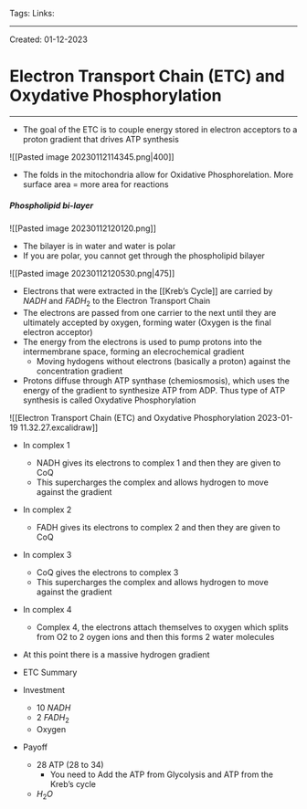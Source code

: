 Tags:
Links: 

---
Created: 01-12-2023
# Electron Transport Chain (ETC) and Oxydative Phosphorylation
---

- The goal of the ETC is to couple energy stored in electron acceptors to a proton gradient that drives ATP synthesis

![[Pasted image 20230112114345.png|400]]
- The folds in the mitochondria allow for Oxidative Phosphorelation. More surface area = more area for reactions

##### Phospholipid bi-layer
![[Pasted image 20230112120120.png]]
- The bilayer is in water and water is polar
- If you are polar, you cannot get through the phospholipid bilayer

![[Pasted image 20230112120530.png|475]]
- Electrons that were extracted in the [[Kreb’s Cycle]] are carried by $NADH$ and $FADH_2$ to the Electron Transport Chain
- The electrons are passed from one carrier to the next until they are ultimately accepted by oxygen, forming water (Oxygen is the final electron acceptor)
- The energy from the electrons is used to pump protons into the intermembrane space, forming an elecrochemical gradient
	- Moving hydogens without electrons (basically a proton) against the concentration gradient
- Protons diffuse through ATP synthase (chemiosmosis), which uses the energy of the gradient to synthesize ATP from ADP. Thus type of ATP synthesis is called Oxydative Phosphorylation

![[Electron Transport Chain (ETC) and Oxydative Phosphorylation 2023-01-19 11.32.27.excalidraw]]
- In complex 1
	- NADH gives its electrons to complex 1 and then they are given to CoQ
	- This supercharges the complex and allows hydrogen to move against the gradient
- In complex 2
	- FADH gives its electrons to complex 2 and then they are given to CoQ
- In complex 3
	- CoQ gives the electrons to complex 3
	- This supercharges the complex and allows hydrogen to move against the gradient
- In complex 4
	- Complex 4, the electrons attach themselves to oxygen which splits from O2 to 2 oygen ions and then this forms 2 water molecules

- At this point there is a massive hydrogen gradient

- ETC Summary
- Investment
	- 10 $NADH$
	- 2 $FADH_2$
	- Oxygen
- Payoff
	- 28 ATP (28 to 34)
		- You need to Add the ATP from Glycolysis and ATP from the Kreb’s cycle
	- $H_2O$